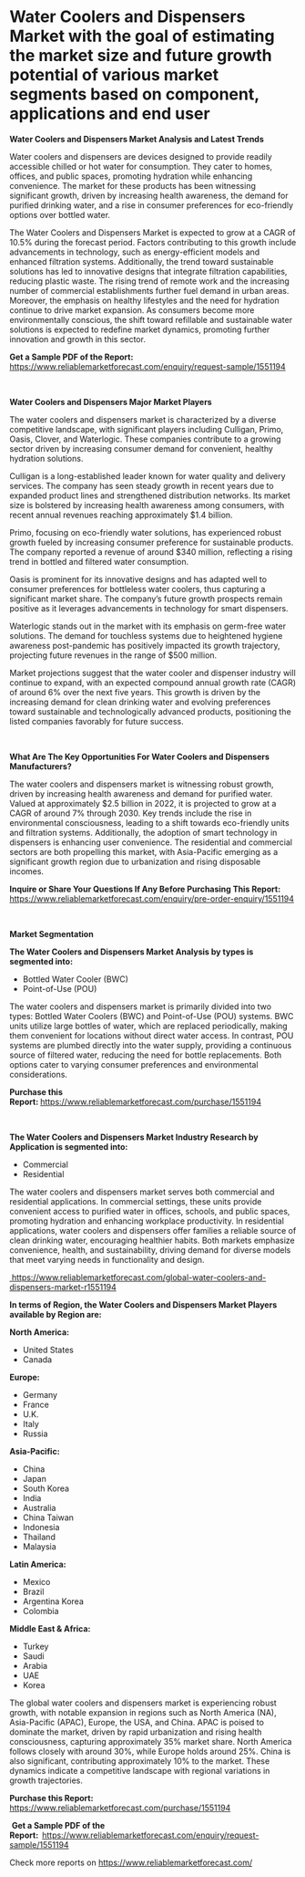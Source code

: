 <p><h1>Water Coolers and Dispensers Market with the goal of estimating the market size and future growth potential of various market segments based on component, applications and end user</h1></p><p><strong>Water Coolers and Dispensers Market Analysis and Latest Trends</strong></p>
<p><p>Water coolers and dispensers are devices designed to provide readily accessible chilled or hot water for consumption. They cater to homes, offices, and public spaces, promoting hydration while enhancing convenience. The market for these products has been witnessing significant growth, driven by increasing health awareness, the demand for purified drinking water, and a rise in consumer preferences for eco-friendly options over bottled water.</p><p>The Water Coolers and Dispensers Market is expected to grow at a CAGR of 10.5% during the forecast period. Factors contributing to this growth include advancements in technology, such as energy-efficient models and enhanced filtration systems. Additionally, the trend toward sustainable solutions has led to innovative designs that integrate filtration capabilities, reducing plastic waste. The rising trend of remote work and the increasing number of commercial establishments further fuel demand in urban areas. Moreover, the emphasis on healthy lifestyles and the need for hydration continue to drive market expansion. As consumers become more environmentally conscious, the shift toward refillable and sustainable water solutions is expected to redefine market dynamics, promoting further innovation and growth in this sector.</p></p>
<p><strong>Get a Sample PDF of the Report:&nbsp;</strong> <a href="https://www.reliablemarketforecast.com/enquiry/request-sample/1551194?utm_campaign=3089&utm_medium=2&utm_source=Github&utm_content=ia&utm_term=04042025&utm_id=water-coolers-and-dispensers">https://www.reliablemarketforecast.com/enquiry/request-sample/1551194</a></p>
<p>&nbsp;</p>
<p><strong>Water Coolers and Dispensers Major Market Players</strong></p>
<p><p>The water coolers and dispensers market is characterized by a diverse competitive landscape, with significant players including Culligan, Primo, Oasis, Clover, and Waterlogic. These companies contribute to a growing sector driven by increasing consumer demand for convenient, healthy hydration solutions.</p><p>Culligan is a long-established leader known for water quality and delivery services. The company has seen steady growth in recent years due to expanded product lines and strengthened distribution networks. Its market size is bolstered by increasing health awareness among consumers, with recent annual revenues reaching approximately $1.4 billion.</p><p>Primo, focusing on eco-friendly water solutions, has experienced robust growth fueled by increasing consumer preference for sustainable products. The company reported a revenue of around $340 million, reflecting a rising trend in bottled and filtered water consumption.</p><p>Oasis is prominent for its innovative designs and has adapted well to consumer preferences for bottleless water coolers, thus capturing a significant market share. The company’s future growth prospects remain positive as it leverages advancements in technology for smart dispensers.</p><p>Waterlogic stands out in the market with its emphasis on germ-free water solutions. The demand for touchless systems due to heightened hygiene awareness post-pandemic has positively impacted its growth trajectory, projecting future revenues in the range of $500 million.</p><p>Market projections suggest that the water cooler and dispenser industry will continue to expand, with an expected compound annual growth rate (CAGR) of around 6% over the next five years. This growth is driven by the increasing demand for clean drinking water and evolving preferences toward sustainable and technologically advanced products, positioning the listed companies favorably for future success.</p></p>
<p>&nbsp;</p>
<p><strong>What Are The Key Opportunities For Water Coolers and Dispensers Manufacturers?</strong></p>
<p><p>The water coolers and dispensers market is witnessing robust growth, driven by increasing health awareness and demand for purified water. Valued at approximately $2.5 billion in 2022, it is projected to grow at a CAGR of around 7% through 2030. Key trends include the rise in environmental consciousness, leading to a shift towards eco-friendly units and filtration systems. Additionally, the adoption of smart technology in dispensers is enhancing user convenience. The residential and commercial sectors are both propelling this market, with Asia-Pacific emerging as a significant growth region due to urbanization and rising disposable incomes.</p></p>
<p><strong>Inquire or Share Your Questions If Any Before Purchasing This Report:</strong> <a href="https://www.reliablemarketforecast.com/enquiry/pre-order-enquiry/1551194?utm_campaign=3089&utm_medium=2&utm_source=Github&utm_content=ia&utm_term=04042025&utm_id=water-coolers-and-dispensers">https://www.reliablemarketforecast.com/enquiry/pre-order-enquiry/1551194</a></p>
<p>&nbsp;</p>
<p><strong>Market Segmentation</strong></p>
<p><strong>The Water Coolers and Dispensers Market Analysis by types is segmented into:</strong></p>
<p><ul><li>Bottled Water Cooler (BWC)</li><li>Point-of-Use (POU)</li></ul></p>
<p><p>The water coolers and dispensers market is primarily divided into two types: Bottled Water Coolers (BWC) and Point-of-Use (POU) systems. BWC units utilize large bottles of water, which are replaced periodically, making them convenient for locations without direct water access. In contrast, POU systems are plumbed directly into the water supply, providing a continuous source of filtered water, reducing the need for bottle replacements. Both options cater to varying consumer preferences and environmental considerations.</p></p>
<p><strong>Purchase this Report:&nbsp;</strong><a href="https://www.reliablemarketforecast.com/purchase/1551194?utm_campaign=3089&utm_medium=2&utm_source=Github&utm_content=ia&utm_term=04042025&utm_id=water-coolers-and-dispensers">https://www.reliablemarketforecast.com/purchase/1551194</a></p>
<p>&nbsp;</p>
<p><strong>The Water Coolers and Dispensers Market Industry Research by Application is segmented into:</strong></p>
<p><ul><li>Commercial</li><li>Residential</li></ul></p>
<p><p>The water coolers and dispensers market serves both commercial and residential applications. In commercial settings, these units provide convenient access to purified water in offices, schools, and public spaces, promoting hydration and enhancing workplace productivity. In residential applications, water coolers and dispensers offer families a reliable source of clean drinking water, encouraging healthier habits. Both markets emphasize convenience, health, and sustainability, driving demand for diverse models that meet varying needs in functionality and design.</p></p>
<p><a href="https://www.reliablemarketforecast.com/global-water-coolers-and-dispensers-market-r1551194?utm_campaign=3089&utm_medium=2&utm_source=Github&utm_content=ia&utm_term=04042025&utm_id=water-coolers-and-dispensers">&nbsp;https://www.reliablemarketforecast.com/global-water-coolers-and-dispensers-market-r1551194</a></p>
<p><strong>In terms of Region, the Water Coolers and Dispensers Market Players available by Region are:</strong></p>
<p>
    <p> <strong> North America: </strong>
        <ul>
            <li>United States</li>
            <li>Canada</li>
        </ul>
        </p> 
    <p> <strong> Europe: </strong>
        <ul>
            <li>Germany</li>
            <li>France</li>
            <li>U.K.</li>
            <li>Italy</li>
            <li>Russia</li>
        </ul>
        </p> 
    <p> <strong> Asia-Pacific: </strong>
        <ul>
            <li>China</li>
            <li>Japan</li>
            <li>South Korea</li>
            <li>India</li>
            <li>Australia</li>
            <li>China Taiwan</li>
            <li>Indonesia</li>
            <li>Thailand</li>
            <li>Malaysia</li>
        </ul>
        </p> 
    <p> <strong> Latin America: </strong>
        <ul>
            <li>Mexico</li>
            <li>Brazil</li>
            <li>Argentina Korea</li>
            <li>Colombia</li>
        </ul>
        </p> 
    <p> <strong> Middle East & Africa: </strong>
        <ul>
            <li>Turkey</li>
            <li>Saudi</li>
            <li>Arabia</li>
            <li>UAE</li>
            <li>Korea</li>
        </ul>
    </p>
    </p>
<p><p>The global water coolers and dispensers market is experiencing robust growth, with notable expansion in regions such as North America (NA), Asia-Pacific (APAC), Europe, the USA, and China. APAC is poised to dominate the market, driven by rapid urbanization and rising health consciousness, capturing approximately 35% market share. North America follows closely with around 30%, while Europe holds around 25%. China is also significant, contributing approximately 10% to the market. These dynamics indicate a competitive landscape with regional variations in growth trajectories.</p></p>
<p><strong>Purchase this Report: </strong><a href="https://www.reliablemarketforecast.com/purchase/1551194?utm_campaign=3089&utm_medium=2&utm_source=Github&utm_content=ia&utm_term=04042025&utm_id=water-coolers-and-dispensers">https://www.reliablemarketforecast.com/purchase/1551194</a></p>
<p>&nbsp;<strong>Get a Sample PDF of the Report:&nbsp;&nbsp;</strong><a href="https://www.reliablemarketforecast.com/enquiry/request-sample/1551194?utm_campaign=3089&utm_medium=2&utm_source=Github&utm_content=ia&utm_term=04042025&utm_id=water-coolers-and-dispensers">https://www.reliablemarketforecast.com/enquiry/request-sample/1551194</a></p>
<p><strong></strong></p>
<p>Check more reports on <a href="https://www.reliablemarketforecast.com/?utm_campaign=3089&utm_medium=2&utm_source=Github&utm_content=ia&utm_term=04042025&utm_id=water-coolers-and-dispensers">https://www.reliablemarketforecast.com/</a></p>